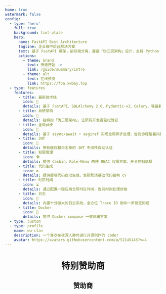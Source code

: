 ```yaml
---
home: true
watermark: false
config:
  - type: 'hero'
    full: true
    background: tint-plate
    hero:
      name: FastAPI Best Architecture
      tagline: 企业级中后台解决方案
      text: 基于 FastAPI 框架，前后端分离，遵循「伪三层架构」设计，支持 Python 3.10+ 版本
      actions:
        - theme: brand
          text: 快速开始 ->
          link: /guide/summary/intro
        - theme: alt
          text: 在线预览
          link: https://fba.xwboy.top
  - type: features
    features:
      - title: 最新技术栈
        icon: 🚀
        details: 基于 FastAPI、SQLAlchemy 2.0、Pydantic-v2、Celery、等最新技术栈
      - title: 自研架构
        icon: 🧠
        details: 独特的「伪三层架构」，让所有开发者轻松驾驭
      - title: 全局异步
        icon: 🔄
        details: 基于 async/await + asgiref 实现全局异步处理，告别协程阻塞问题
      - title: JWT
        icon: 🔏
        details: 带有缓存和白名单的 JWT 中间件自动认证
      - title: 权限管理
        icon: 🛠️
        details: 提供 Casbin、Role-Menu 两种 RBAC 权限方案。开关控制选择
      - title: 代码生成
        icon: ⚙️
        details: 提供后端代码自动生成，告别繁琐基础代码结构 cv
      - title: 时区时间
        icon: ⌛
        details: 通过配置一键应用全局时区时间，告别时间处理烦恼
      - title: 日志
        icon: 📝
        details: 内置十分强大的日志系统，全方位 Trace ID 助你一步锁定问题
      - title: Docker
        icon: 🐳
        details: 提供 Docker compose 一键部署方案
  - type: custom
  - type: profile
    name: wu-clan
    description: 一个喜欢在夜深人静时进行开源创作的 coder
    avatar: https://avatars.githubusercontent.com/u/52145145?v=4
---
```


<script setup lang="ts">
import { goldSponsors, generalSponsors } from '@source/.vuepress/data/sponsors'
</script>

<h1 v-if="goldSponsors.length" align="center">特别赞助商</h1>

<Swiper
v-if="goldSponsors.length"
:items="goldSponsors"
mode="broadcast"
:height="200"
:slides-per-view="3"
:space-between="10"
mousewheel
/>

<h2 v-if="generalSponsors.length" align="center">赞助商</h2>

<Swiper
v-if="generalSponsors.length"
:items="generalSponsors"
mode="carousel"
:height="150"
:slides-per-view="4"
:space-between="10"
:speed="5000"
/>
